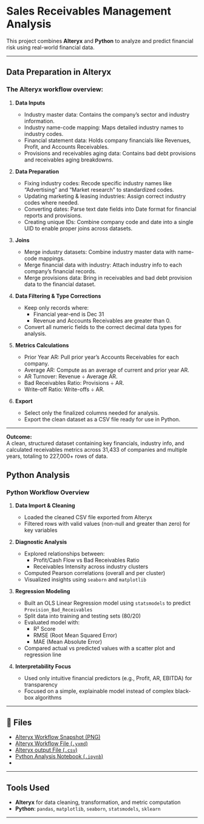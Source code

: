 # Sales Receivables Management Analysis

This project combines **Alteryx** and **Python** to analyze and predict financial risk using real-world financial data.

---

## Data Preparation in Alteryx

### The Alteryx workflow overview:

1. **Data Inputs**
   - Industry master data: Contains the company’s sector and industry information.
   - Industry name-code mapping: Maps detailed industry names to industry codes.
   - Financial statement data: Holds company financials like Revenues, Profit, and Accounts Receivables.
   - Provisions and receivables aging data: Contains bad debt provisions and receivables aging breakdowns.

2. **Data Preparation**
   - Fixing industry codes: Recode specific industry names like “Advertising” and “Market research” to standardized codes.
   - Updating marketing & leasing industries: Assign correct industry codes where needed.
   - Converting dates: Parse text date fields into Date format for financial reports and provisions.
   - Creating unique IDs: Combine company code and date into a single UID to enable proper joins across datasets.

3. **Joins**
   - Merge industry datasets: Combine industry master data with name-code mappings.
   - Merge financial data with industry: Attach industry info to each company’s financial records.
   - Merge provisions data: Bring in receivables and bad debt provision data to the financial dataset.

4. **Data Filtering & Type Corrections**
   - Keep only records where:
     - Financial year-end is Dec 31
     - Revenue and Accounts Receivables are greater than 0.
   - Convert all numeric fields to the correct decimal data types for analysis.

5. **Metrics Calculations**
   - Prior Year AR: Pull prior year’s Accounts Receivables for each company.
   - Average AR: Compute as an average of current and prior year AR.
   - AR Turnover: Revenue ÷ Average AR.
   - Bad Receivables Ratio: Provisions ÷ AR.
   - Write-off Ratio: Write-offs ÷ AR.

6. **Export**
   - Select only the finalized columns needed for analysis.
   - Export the clean dataset as a CSV file ready for use in Python.

---

**Outcome:**  
A clean, structured dataset containing key financials, industry info, and calculated receivables metrics across 31,433 of companies and multiple years, totaling to 227,000+ rows of data.

## Python Analysis
###  Python Workflow Overview

1. **Data Import & Cleaning**
   - Loaded the cleaned CSV file exported from Alteryx
   - Filtered rows with valid values (non-null and greater than zero) for key variables

2. **Diagnostic Analysis**
   - Explored relationships between:
     - Profit/Cash Flow vs Bad Receivables Ratio
     - Receivables Intensity across industry clusters
   - Computed Pearson correlations (overall and per cluster)
   - Visualized insights using `seaborn` and `matplotlib`

3. **Regression Modeling**
   - Built an OLS Linear Regression model using `statsmodels` to predict `Provision_Bad_Receivables`
   - Split data into training and testing sets (80/20)
   - Evaluated model with:
     - R² Score
     - RMSE (Root Mean Squared Error)
     - MAE (Mean Absolute Error)
   - Compared actual vs predicted values with a scatter plot and regression line

4. **Interpretability Focus**
   - Used only intuitive financial predictors (e.g., Profit, AR, EBITDA) for transparency
   - Focused on a simple, explainable model instead of complex black-box algorithms

---

## 📁 Files

- [Alteryx Workflow Snapshot (PNG)](https://github.com/akshithkamatala/sales-receivables-prediction/blob/main/Workflow_snap.png)
- [Alteryx Workflow File (`.yxmd`)](https://github.com/akshithkamatala/sales-receivables-prediction/blob/main/data_cleaning.yxmd)
- [Alteryx output File (`.csv`)](https://github.com/akshithkamatala/sales-receivables-prediction/blob/main/Receivables_and_Bad_Debts_Data.zip)
- [Python Analysis Notebook (`.ipynb`)](https://github.com/akshithkamatala/sales-receivables-prediction/blob/main/Sales_Receivable_Mgt_Analysis.ipynb)
- 

---

## Tools Used

- **Alteryx** for data cleaning, transformation, and metric computation
- **Python**: `pandas`, `matplotlib`, `seaborn`, `statsmodels`, `sklearn`

---
